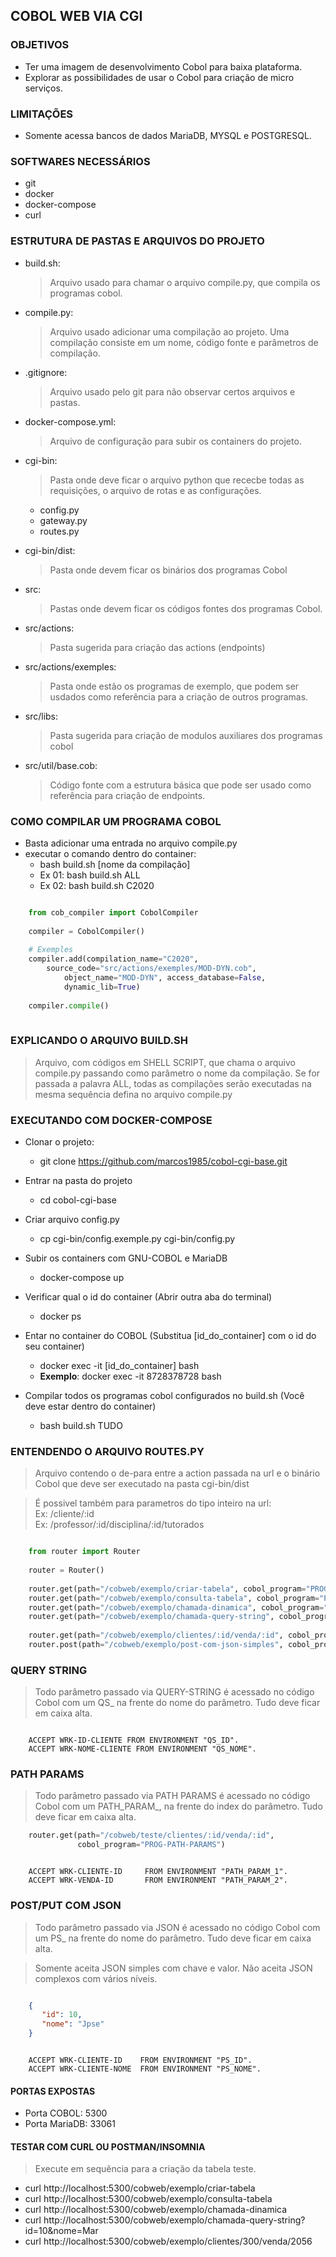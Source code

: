 ## COBOL WEB VIA CGI

### OBJETIVOS
* Ter uma imagem de desenvolvimento Cobol para baixa plataforma.
* Explorar as possibilidades de usar o Cobol para criação de micro serviços.

### LIMITAÇÕES

* Somente acessa bancos de dados MariaDB, MYSQL e POSTGRESQL.

### SOFTWARES NECESSÁRIOS
* git
* docker 
* docker-compose
* curl

### ESTRUTURA DE PASTAS E ARQUIVOS DO PROJETO

* build.sh:
	> Arquivo usado para chamar o arquivo compile.py, que compila os programas cobol.

* compile.py:
	> Arquivo usado adicionar uma compilação ao projeto. Uma compilação consiste em um nome, código fonte e parâmetros de compilação.

* .gitignore:
	> Arquivo usado pelo git para não observar certos arquivos e pastas.	
	
* docker-compose.yml:
	> Arquivo de configuração para subir os containers do projeto.
		
* cgi-bin:
	> Pasta onde deve ficar o arquivo python que rececbe todas as 
	requisições, o arquivo de rotas e as configurações.

	- config.py
	- gateway.py 
	- routes.py
	
* cgi-bin/dist:
	> Pasta onde devem ficar os binários dos programas Cobol

* src:
	> Pastas onde devem ficar os códigos fontes dos programas Cobol.

* src/actions:
   > Pasta sugerida para criação das actions (endpoints)
 
* src/actions/exemples:
   > Pasta onde estão os programas de exemplo, que podem ser usdados como referência para a criação de outros programas.
 
* src/libs:
   > Pasta sugerida para criação de modulos auxiliares dos programas cobol

* src/util/base.cob:
	> Código fonte com a estrutura básica que pode ser usado como referência para
	criação de endpoints.



### COMO COMPILAR UM PROGRAMA COBOL

* Basta adicionar uma entrada no arquivo compile.py
* executar o comando dentro do container:
	* bash build.sh [nome da compilação]
	* Ex 01: bash build.sh ALL
	* Ex 02: bash build.sh C2020
	
```python

	from cob_compiler import CobolCompiler
	
	compiler = CobolCompiler()
	
	# Exemples
	compiler.add(compilation_name="C2020",
		source_code="src/actions/exemples/MOD-DYN.cob",
	    	object_name="MOD-DYN", access_database=False, 
	    	dynamic_lib=True)
	             
	compiler.compile()
	
```


### EXPLICANDO O ARQUIVO BUILD.SH

> Arquivo, com códigos em SHELL SCRIPT, que chama o arquivo compile.py passando como parâmetro o nome da compilação. Se for passada a palavra ALL, todas as compilações serão executadas na mesma sequência defina no arquivo compile.py
	
### EXECUTANDO COM DOCKER-COMPOSE

* Clonar o projeto:
	* git clone https://github.com/marcos1985/cobol-cgi-base.git

* Entrar na pasta do projeto
	* cd cobol-cgi-base

* Criar arquivo config.py
	* cp cgi-bin/config.exemple.py cgi-bin/config.py

* Subir os containers com GNU-COBOL e MariaDB
	* docker-compose up

* Verificar qual o id do container (Abrir outra aba do terminal)
	* docker ps

* Entar no container do COBOL (Substitua [id_do_container] com o id do seu container)
	* docker exec -it [id_do_container] bash
	* **Exemplo**: docker exec -it 8728378728 bash

* Compilar todos os programas cobol configurados no build.sh (Você deve estar dentro do container)
	* bash build.sh TUDO
	
### ENTENDENDO O ARQUIVO ROUTES.PY

> Arquivo contendo o de-para entre a action passada na url e o binário Cobol que deve ser executado na pasta cgi-bin/dist

> É possivel também para parametros do tipo inteiro na url:<br>
Ex: /cliente/:id<br>
Ex: /professor/:id/disciplina/:id/tutorados<br>


``` python

	from router import Router
	 
	router = Router()
	
	router.get(path="/cobweb/exemplo/criar-tabela", cobol_program="PROG-CRIAR-TABELA")
	router.get(path="/cobweb/exemplo/consulta-tabela", cobol_program="PROG-CONSULTA-SQL")
	router.get(path="/cobweb/exemplo/chamada-dinamica", cobol_program="PROG-CHAMADA-DINAMICA")
	router.get(path="/cobweb/exemplo/chamada-query-string", cobol_program="PROG-QUERY-STRING")
	
	router.get(path="/cobweb/exemplo/clientes/:id/venda/:id", cobol_program="PROG-PATH-PARAMS")
	router.post(path="/cobweb/exemplo/post-com-json-simples", cobol_program="PROG-RECEBE-JSON")

```

### QUERY STRING

> Todo parâmetro passado via QUERY-STRING é acessado no código Cobol com um QS_ na frente do nome do parâmetro. Tudo deve ficar em caixa alta.

```cobol

	ACCEPT WRK-ID-CLIENTE FROM ENVIRONMENT "QS_ID".
	ACCEPT WRK-NOME-CLIENTE FROM ENVIRONMENT "QS_NOME".

```



### PATH PARAMS

> Todo parâmetro passado via PATH PARAMS é acessado no código Cobol com um PATH_PARAM_, na frente do index do parâmetro. Tudo deve ficar em caixa alta.

```python
	router.get(path="/cobweb/teste/clientes/:id/venda/:id", 
	           cobol_program="PROG-PATH-PARAMS")
```

```cobol

	ACCEPT WRK-CLIENTE-ID     FROM ENVIRONMENT "PATH_PARAM_1".
	ACCEPT WRK-VENDA-ID       FROM ENVIRONMENT "PATH_PARAM_2".

```

### POST/PUT COM JSON

>Todo parâmetro passado via JSON é acessado no código Cobol com um PS_ na frente do nome do parâmetro. Tudo deve ficar em caixa alta.

> Somente aceita JSON simples com chave e valor. Não aceita JSON complexos com vários níveis.

```json

	{
	   "id": 10,
	   "nome": "Jpse"
	}
```

```cobol

	ACCEPT WRK-CLIENTE-ID    FROM ENVIRONMENT "PS_ID".
	ACCEPT WRK-CLIENTE-NOME  FROM ENVIRONMENT "PS_NOME".

```

#### PORTAS EXPOSTAS

* Porta COBOL:     5300
* Porta MariaDB:   33061

#### TESTAR COM CURL OU POSTMAN/INSOMNIA
> Execute em sequência para a criação da tabela teste.

* curl http://localhost:5300/cobweb/exemplo/criar-tabela
* curl http://localhost:5300/cobweb/exemplo/consulta-tabela
* curl http://localhost:5300/cobweb/exemplo/chamada-dinamica
* curl http://localhost:5300/cobweb/exemplo/chamada-query-string?id=10&nome=Mar
* curl http://localhost:5300/cobweb/exemplo/clientes/300/venda/2056
